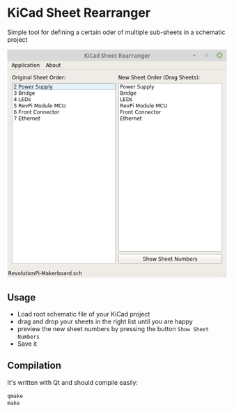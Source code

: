 # KiCad Sheet Rearranger
Simple tool for defining a certain oder of multiple sub-sheets in a schematic project

![](screenshot.png)

## Usage
* Load root schematic file of your KiCad project
* drag and drop your sheets in the right list until you are happy
* preview the new sheet numbers by pressing the button `Show Sheet Numbers`
* Save it

## Compilation
It's written with Qt and should compile easily:  
```
qmake
make
```
